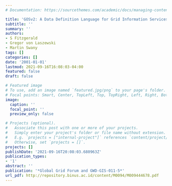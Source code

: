 ```yaml
---
# Documentation: https://sourcethemes.com/academic/docs/managing-content/

title: 'GOSv2: A Data Definition Language for Grid Information Services'
subtitle: ''
summary: ''
authors:
- S Fitzgerald
- Gregor von Laszewski
- Martin Swany
tags: []
categories: []
date: '2001-01-01'
lastmod: 2021-09-16T16:08:03-04:00
featured: false
draft: false

# Featured image
# To use, add an image named `featured.jpg/png` to your page's folder.
# Focal points: Smart, Center, TopLeft, Top, TopRight, Left, Right, BottomLeft, Bottom, BottomRight.
image:
  caption: ''
  focal_point: ''
  preview_only: false

# Projects (optional).
#   Associate this post with one or more of your projects.
#   Simply enter your project's folder or file name without extension.
#   E.g. `projects = ["internal-project"]` references `content/project/deep-learning/index.md`.
#   Otherwise, set `projects = []`.
projects: []
publishDate: '2021-09-16T20:08:03.680963Z'
publication_types:
- '1'
abstract: ''
publication: '*Global Grid Forum and GWD-GIS-011-5*'
url_pdf: http://repository.binus.ac.id/content/M0094/M009444678.pdf
---
```

